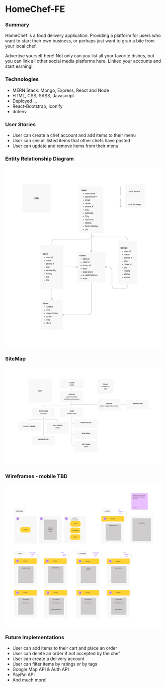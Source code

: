 # HomeChef-FE

### Summary

HomeChef is a food delivery application. Providing a platform for users who want to start their own business, or perhaps just want to grab a bite from your local chef. 

Advertise yourself here! Not only can you list all your favorite dishes, but you can link all other social media platforms here. Linked your accounts and start earning!

### Technologies 

- MERN Stack: Mongo, Express, React and Node
- HTML, CSS, SASS, Javascript
- Deployed ...
- React-Bootstrap, Iconify
- dotenv

### User Stories
- User can create a chef account and add items to their menu
- User can see all listed items that other chefs have posted
- User can update and remove items from their menu

### Entity Relationship Diagram
![Image of ERD](./assets/ERD.png)

### SiteMap 
![Image of MAP](./assets/MAP.png)

### Wireframes - mobile TBD
![Image of mobileFrame](./assets/mobile.png)

### Future Implementations
- User can add items to their cart and place an order
- User can delete an order if not accepted by the chef
- User can create a delivery account
- User can filter items by ratings or by tags
- Google Map API & Auth API
- PayPal API 
- And much more! 
